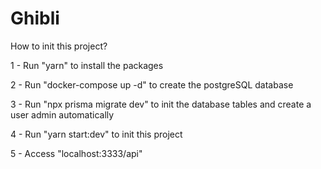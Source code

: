 # Ghibli

How to init this project?

1 - Run "yarn" to install the packages

2 - Run "docker-compose up -d" to create the postgreSQL database

3 - Run "npx prisma migrate dev" to init the database tables and create a user admin automatically

4 - Run "yarn start:dev" to init this project

5 - Access "localhost:3333/api"
